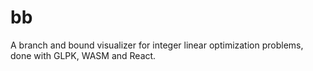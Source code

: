 # bb
A branch and bound visualizer for integer linear optimization problems, done with GLPK, WASM and React.
